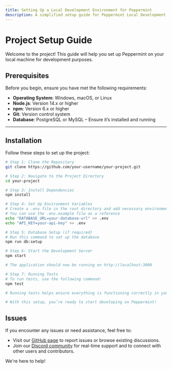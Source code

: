 ```yaml
---
title: Setting Up a Local Development Environment for Peppermint
description: A simplified setup guide for Peppermint Local Development Environment
---
```


# Project Setup Guide

Welcome to the project! This guide will help you set up Peppermint on your local machine for development purposes.

## Prerequisites

Before you begin, ensure you have met the following requirements:

- **Operating System**: Windows, macOS, or Linux
- **Node.js**: Version 14.x or higher
- **npm**: Version 6.x or higher
- **Git**: Version control system
- **Database**: PostgreSQL or MySQL – Ensure it’s installed and running

---

## Installation

Follow these steps to set up the project:

```bash
# Step 1: Clone the Repository
git clone https://github.com/your-username/your-project.git

# Step 2: Navigate to the Project Directory
cd your-project

# Step 3: Install Dependencies
npm install

# Step 4: Set Up Environment Variables
# Create a .env file in the root directory and add necessary environment variables
# You can use the .env.example file as a reference
echo "DATABASE_URL=your-database-url" >> .env
echo "API_KEY=your-api-key" >> .env

# Step 5: Database Setup (if required)
# Run this command to set up the database
npm run db:setup

# Step 6: Start the Development Server
npm start

# The application should now be running on http://localhost:3000

# Step 7: Running Tests
# To run tests, use the following command:
npm test

# Running tests helps ensure everything is functioning correctly in your local setup.

# With this setup, you’re ready to start developing on Peppermint! 

```

## Issues

If you encounter any issues or need assistance, feel free to:

- Visit our [GitHub page](https://github.com/Peppermint-Lab/peppermint) to report issues or browse existing discussions.
- Join our [Discord community](https://discord.gg/cyj86Ncygn) for real-time support and to connect with other users and contributors.

We're here to help!